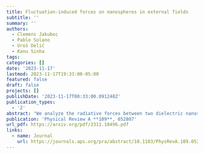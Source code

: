 ```yaml
---
title: Fluctuation-induced forces on nanospheres in external fields
subtitle: ''
summary: ''
authors:
  - Clemens Jakubec
  - Pablo Solano
  - Uroš Delić
  - Kanu Sinha
tags:
categories: []
date: '2023-11-17'
lastmod: 2023-11-17T19:33:00-05:00
featured: false
draft: false
projects: []
publishDate: '2023-11-17T00:33:00.091248Z'
publication_types:
  - '2'
abstract: "We analyze the radiative forces between two dielectric nanospheres mediated via the quantum and thermal fluctuations of the electromagnetic field in the presence of an external drive. We generalize the scattering theory description of fluctuation forces to include external quantum fields, allowing them to be in an arbitrary quantum state. The known trapping and optical binding potentials are recovered for an external coherent state. We demonstrate that an external squeezed vacuum state creates similar potentials to a laser, despite its zero average intensity. Moreover, Schrödinger cat states of the field can enhance or suppress the optical potential depending on whether they are odd or even. Considering the nanospheres trapped by optical tweezers, we examine the total interparticle potential as a function of various experimentally relevant parameters, such as the field intensity, polarization, and phase of the trapping lasers. We demonstrate that an appropriate set of parameters could produce mutual bound states of the two nanospheres with potential depth as large as ~200 K. Our results are pertinent to ongoing experiments with trapped nanospheres in the macroscopic quantum regime, paving the way for engineering interactions among macroscopic quantum systems."
publication: 'Physical Review A **109**, 052807'
url_pdf: https://arxiv.org/pdf/2311.10496.pdf
links:
  - name: Journal
    url: https://journals.aps.org/pra/abstract/10.1103/PhysRevA.109.052807
---
```


